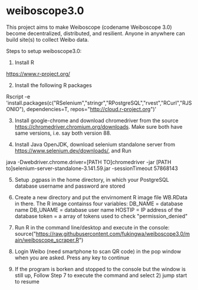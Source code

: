 # weiboscope3.0

This project aims to make Weiboscope (codename Weiboscope 3.0) become decentralized, distributed, and resilient. Anyone in anywhere can build site(s) to collect Weibo data.   

Steps to setup weiboscope3.0:

1) Install R

https://www.r-project.org/

2) Install the following R packages

Rscript -e 'install.packages(c("RSelenium","stringr","RPostgreSQL","rvest","RCurl","RJSONIO"), dependencies=T, repos="http://cloud.r-project.org")'

3) Install google-chrome and download chromedriver from the source https://chromedriver.chromium.org/downloads. Make sure both have same versions, i.e. say both version 88.

4) Install Java OpenJDK, download selenium standalone server from https://www.selenium.dev/downloads/, and Run 

java -Dwebdriver.chrome.driver=[PATH TO]chromedriver -jar [PATH to]selenium-server-standalone-3.141.59.jar -sessionTimeout 57868143

5) Setup .pgpass in the home directory, in which your PostgreSQL database username and password are stored

6) Create a new directory and put the envirnoment R image file WB.RData in there. The R image containss four variables:
DB_NAME = database name
DB_UNAME = database user name
HOSTIP = IP address of the database
token = a array of tokens used to check "permission_denied"

7) Run R in the command line/desktop and execute in the console: source("https://raw.githubusercontent.com/fukingwa/weiboscope3.0/main/weiboscope_scraper.R")

8) Login Weibo (need smartphone to scan QR code) in the pop window when you are asked. Press  any key to continue 

9) If the program is borken and stopped to the console but the window is still up, Follow Step 7 to execute the command and select 2) jump start to resume



